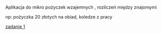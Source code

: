 Aplikacja do mikro pożyczek wzajemnych , rozliczeń między znajomymi

np:
pożyczka 20 złotych na obiad, koledze z pracy

[zadanie 1](tasks/1-offering.txt)
